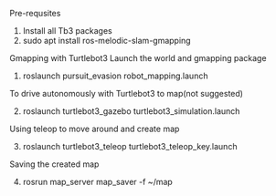 Pre-requsites
1. Install all Tb3 packages
2. sudo apt install ros-melodic-slam-gmapping


Gmapping with Turtlebot3
Launch the world and gmapping package

1. roslaunch pursuit_evasion robot_mapping.launch

To drive autonomously with Turtlebot3 to map(not suggested)

2. roslaunch turtlebot3_gazebo turtlebot3_simulation.launch

Using teleop to move around and create map

3. roslaunch turtlebot3_teleop turtlebot3_teleop_key.launch

Saving the created map

4. rosrun map_server map_saver -f ~/map